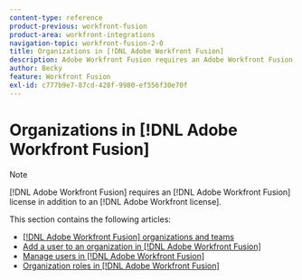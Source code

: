 ```yaml
---
content-type: reference
product-previous: workfront-fusion
product-area: workfront-integrations
navigation-topic: workfront-fusion-2-0
title: Organizations in [!DNL Adobe Workfront Fusion]
description: Adobe Workfront Fusion requires an Adobe Workfront Fusion license in addition to an Adobe Workfront license.
author: Becky
feature: Workfront Fusion
exl-id: c777b9e7-87cd-428f-9980-ef556f30e70f
---
```

# Organizations in [!DNL Adobe Workfront Fusion]

>[!NOTE]
>
>[!DNL Adobe Workfront Fusion] requires an [!DNL Adobe Workfront Fusion] license in addition to an [!DNL Adobe Workfront license].

This section contains the following articles:

* [[!DNL Adobe Workfront Fusion] organizations and teams](../../workfront-fusion/organizations/organizations-and-teams.md)
* [Add a user to an organization in [!DNL Adobe Workfront Fusion]](../../workfront-fusion/organizations/add-user-to-an-organization.md)
* [Manage users in [!DNL Adobe Workfront Fusion]](../../workfront-fusion/organizations/manage-fusion-users.md)
* [Organization roles in [!DNL Adobe Workfront Fusion]](../../workfront-fusion/organizations/organization-roles.md)
